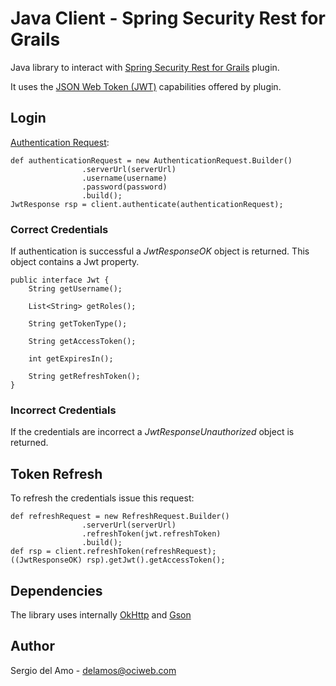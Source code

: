 # Java Client - Spring Security Rest for Grails
 
Java library to interact with [Spring Security Rest for Grails](http://alvarosanchez.github.io/grails-spring-security-rest/latest/docs/) plugin.

It uses the [JSON Web Token (JWT)](http://alvarosanchez.github.io/grails-spring-security-rest/latest/docs/#_json_web_token) capabilities offered by plugin. 

## Login

[Authentication Request](http://alvarosanchez.github.io/grails-spring-security-rest/latest/docs/#_authentication_endpoint):
````
def authenticationRequest = new AuthenticationRequest.Builder()
                .serverUrl(serverUrl)
                .username(username)
                .password(password)
                .build();
JwtResponse rsp = client.authenticate(authenticationRequest);
````

### Correct Credentials

If authentication is successful a _JwtResponseOK_ object is returned. This object
contains a Jwt property. 

````
public interface Jwt {
    String getUsername();

    List<String> getRoles();

    String getTokenType();

    String getAccessToken();

    int getExpiresIn();

    String getRefreshToken();
}
````

### Incorrect Credentials

If the credentials are incorrect a _JwtResponseUnauthorized_ object is returned.

## Token Refresh

To refresh the credentials issue this request: 

````
def refreshRequest = new RefreshRequest.Builder()
                .serverUrl(serverUrl)
                .refreshToken(jwt.refreshToken)
                .build();
def rsp = client.refreshToken(refreshRequest);
((JwtResponseOK) rsp).getJwt().getAccessToken();

````

## Dependencies

The library uses internally [OkHttp](http://square.github.io/okhttp/) and [Gson](https://github.com/google/gson)

## Author

Sergio del Amo - delamos@ociweb.com
 
